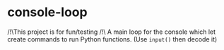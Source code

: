 # console-loop
/!\This project is for fun/testing /!\ A main loop for the console which let create commands to run Python functions. (Use `input()` then decode it)
